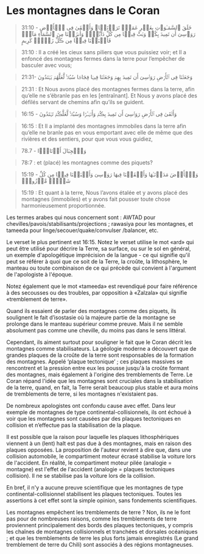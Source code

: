 # Les montagnes dans le Coran

> 31:10 - خَلَقَ ٱلسَّمَـٰوَٲتِ بِغَيۡرِ عَمَدٍ۬ تَرَوۡنَہَا‌ۖ وَأَلۡقَىٰ فِى ٱلۡأَرۡضِ رَوَٲسِىَ أَن تَمِيدَ بِكُمۡ وَبَثَّ فِيہَا مِن كُلِّ دَآبَّةٍ۬‌ۚ وَأَنزَلۡنَا مِنَ ٱلسَّمَآءِ مَآءً۬ فَأَنۢبَتۡنَا فِيہَا مِن ڪُلِّ زَوۡجٍ۬ كَرِيمٍ

> 31:10 : Il a créé les cieux sans piliers que vous puissiez voir; et Il a enfoncé des montagnes fermes dans la terre pour l’empêcher de basculer avec vous;

> 21:31- وَجَعَلۡنَا فِى ٱلۡأَرۡضِ رَوَٲسِىَ أَن تَمِيدَ بِهِمۡ وَجَعَلۡنَا فِيہَا فِجَاجً۬ا سُبُلاً۬ لَّعَلَّهُمۡ يَہۡتَدُونَ

> 21:31 : Et Nous avons placé des montagnes fermes dans la terre, afin qu’elle ne s’ébranle pas en les [entraînant]. Et Nous y avons placé des défilés servant de chemins afin qu’ils se guident.

> 16:15 - وَأَلۡقَىٰ فِى ٱلۡأَرۡضِ رَوَٲسِىَ أَن تَمِيدَ بِڪُمۡ وَأَنۡہَـٰرً۬ا وَسُبُلاً۬ لَّعَلَّڪُمۡ تَہۡتَدُونَ

> 16:15 : Et Il a implanté des montagnes immobiles dans la terre afin qu’elle ne branle pas en vous emportant avec elle de même que des rivières et des sentiers, pour que vous vous guidiez,

> 78.7 - وَٱلۡجِبَالَ أَوۡتَادً۬ا

> 78:7 : et (placé) les montagnes comme des piquets? 

> 15:19 - وَٱلۡأَرۡضَ مَدَدۡنَـٰهَا وَأَلۡقَيۡنَا فِيهَا رَوَٲسِىَ وَأَنۢبَتۡنَا فِيہَا مِن كُلِّ شَىۡءٍ۬ مَّوۡزُونٍ۬

> 15:19 : Et quant à la terre, Nous l’avons étalée et y avons placé des montagnes (immobiles) et y avons fait pousser toute chose harmonieusement proportionnée.

Les termes arabes qui nous concernent sont : AWTAD pour chevilles/pavois/stabilisants/projections ; rawasiya pour les montagnes, et tameeda pour linge/secouer/quake/convulser /balancer, etc.

Le verset le plus pertinent est 16:15. Notez le verset utilise le mot «ard» qui peut être utilisé pour décrire la Terre, sa surface, ou sur le sol en général, un exemple d'apologétique imprécision de la langue - ce qui signifie qu'il peut se référer à quoi que ce soit de la Terre, la croûte, la lithosphère, le manteau ou toute combinaison de ce qui précède qui convient à l'argument de l'apologiste à l'époque.

Notez également que le mot «tameeda» est revendiqué pour faire référence à des secousses ou des troubles, par opposition à «Zalzala» qui signifie «tremblement de terre».

Quand ils essaient de parler des montagnes comme des piquets, ils soulignent le fait d’isostasie où la majeure partie de la montagne se prolonge dans le manteau supérieur comme preuve. Mais il ne semble absolument pas comme une cheville, du moins pas dans le sens littéral.

Cependant, ils aiment surtout pour souligner le fait que le Coran décrit les montagnes comme stabilisateurs. La géologie moderne a découvert que de grandes plaques de la croûte de la terre sont responsables de la formation des montagnes. Appelé ‘plaque tectonique’ ; ces plaques massives se rencontrent et la pression entre eux les pousse jusqu'à la croûte formant des montagnes, mais également à l'origine des tremblements de Terre. Le Coran répand l'idée que les montagnes sont cruciales dans la stabilisation de la terre, quand, en fait, la Terre serait beaucoup plus stable et aura moins de tremblements de terre, si les montagnes n'existaient pas.

De nombreux apologistes ont confondu cause avec effet. Dans leur exemple de montagnes de type continental-collisionnels, ils ont échoué à voir que les montagnes sont causées par des plaques tectoniques en collision et n’effectue pas la stabilisation de la plaque.

Il est possible que la raison pour laquelle les plaques lithosphériques viennent à un (lent) halt est pas due à des montagnes, mais en raison des plaques opposées. La proposition de l'auteur revient à dire que, dans une collision automobile, le compartiment moteur écrasé stabilise la voiture lors de l'accident. En réalité, le compartiment moteur pilée (analogie = montagne) est l'effet de l'accident (analogie = plaques tectoniques collision). Il ne se stabilise pas la voiture lors de la collision.

En bref, il n'y a aucune preuve scientifique que les montagnes de type continental-collisionnel stabilisent les plaques tectoniques. Toutes les assertions à cet effet sont la simple opinion, sans fondements scientifiques.

Les montagnes empêchent les tremblements de terre ? Non, ils ne le font pas pour de nombreuses raisons, comme les tremblements de terre proviennent principalement des bords des plaques tectoniques, y compris les chaînes de montagnes collisionnels et tranchées et dorsales océaniques ; et que les tremblements de terre les plus forts jamais enregistrés (Le grand tremblement de terre du Chili) sont associés à des régions montagneuses.
